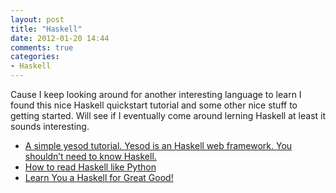 ```yaml
---
layout: post
title: "Haskell"
date: 2012-01-20 14:44
comments: true
categories: 
- Haskell
---
```

Cause I keep looking around for another interesting language to learn I found this nice Haskell quickstart tutorial and some other nice stuff to getting started.
Will see if I eventually come around lerning Haskell at least it sounds interesting.

- [A simple yesod tutorial. Yesod is an Haskell web framework. You shouldn’t need to know Haskell.](http://yannesposito.com/Scratch/en/blog/Yesod-tutorial-for-newbies/)
- [How to read Haskell like Python](http://blog.ezyang.com/2011/11/how-to-read-haskell/)
- [Learn You a Haskell for Great Good!](http://learnyouahaskell.com/chapters)
